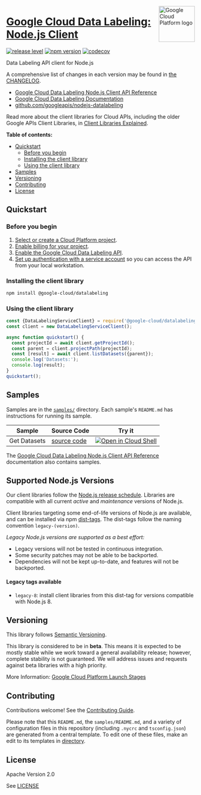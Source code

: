 [//]: # "This README.md file is auto-generated, all changes to this file will be lost."
[//]: # "To regenerate it, use `python -m synthtool`."
<img src="https://avatars2.githubusercontent.com/u/2810941?v=3&s=96" alt="Google Cloud Platform logo" title="Google Cloud Platform" align="right" height="96" width="96"/>

# [Google Cloud Data Labeling: Node.js Client](https://github.com/googleapis/nodejs-datalabeling)

[![release level](https://img.shields.io/badge/release%20level-beta-yellow.svg?style=flat)](https://cloud.google.com/terms/launch-stages)
[![npm version](https://img.shields.io/npm/v/@google-cloud/datalabeling.svg)](https://www.npmjs.org/package/@google-cloud/datalabeling)
[![codecov](https://img.shields.io/codecov/c/github/googleapis/nodejs-datalabeling/master.svg?style=flat)](https://codecov.io/gh/googleapis/nodejs-datalabeling)




Data Labeling API client for Node.js


A comprehensive list of changes in each version may be found in
[the CHANGELOG](https://github.com/googleapis/nodejs-datalabeling/blob/master/CHANGELOG.md).

* [Google Cloud Data Labeling Node.js Client API Reference][client-docs]
* [Google Cloud Data Labeling Documentation][product-docs]
* [github.com/googleapis/nodejs-datalabeling](https://github.com/googleapis/nodejs-datalabeling)

Read more about the client libraries for Cloud APIs, including the older
Google APIs Client Libraries, in [Client Libraries Explained][explained].

[explained]: https://cloud.google.com/apis/docs/client-libraries-explained

**Table of contents:**


* [Quickstart](#quickstart)
  * [Before you begin](#before-you-begin)
  * [Installing the client library](#installing-the-client-library)
  * [Using the client library](#using-the-client-library)
* [Samples](#samples)
* [Versioning](#versioning)
* [Contributing](#contributing)
* [License](#license)

## Quickstart

### Before you begin

1.  [Select or create a Cloud Platform project][projects].
1.  [Enable billing for your project][billing].
1.  [Enable the Google Cloud Data Labeling API][enable_api].
1.  [Set up authentication with a service account][auth] so you can access the
    API from your local workstation.

### Installing the client library

```bash
npm install @google-cloud/datalabeling
```


### Using the client library

```javascript
const {DataLabelingServiceClient} = require('@google-cloud/datalabeling');
const client = new DataLabelingServiceClient();

async function quickstart() {
  const projectId = await client.getProjectId();
  const parent = client.projectPath(projectId);
  const [result] = await client.listDatasets({parent});
  console.log('Datasets:');
  console.log(result);
}
quickstart();

```



## Samples

Samples are in the [`samples/`](https://github.com/googleapis/nodejs-datalabeling/tree/master/samples) directory. Each sample's `README.md` has instructions for running its sample.

| Sample                      | Source Code                       | Try it |
| --------------------------- | --------------------------------- | ------ |
| Get Datasets | [source code](https://github.com/googleapis/nodejs-datalabeling/blob/master/samples/quickstart.js) | [![Open in Cloud Shell][shell_img]](https://console.cloud.google.com/cloudshell/open?git_repo=https://github.com/googleapis/nodejs-datalabeling&page=editor&open_in_editor=samples/quickstart.js,samples/README.md) |



The [Google Cloud Data Labeling Node.js Client API Reference][client-docs] documentation
also contains samples.

## Supported Node.js Versions

Our client libraries follow the [Node.js release schedule](https://nodejs.org/en/about/releases/).
Libraries are compatible with all current _active_ and _maintenance_ versions of
Node.js.

Client libraries targeting some end-of-life versions of Node.js are available, and
can be installed via npm [dist-tags](https://docs.npmjs.com/cli/dist-tag).
The dist-tags follow the naming convention `legacy-(version)`.

_Legacy Node.js versions are supported as a best effort:_

* Legacy versions will not be tested in continuous integration.
* Some security patches may not be able to be backported.
* Dependencies will not be kept up-to-date, and features will not be backported.

#### Legacy tags available

* `legacy-8`: install client libraries from this dist-tag for versions
  compatible with Node.js 8.

## Versioning

This library follows [Semantic Versioning](http://semver.org/).



This library is considered to be in **beta**. This means it is expected to be
mostly stable while we work toward a general availability release; however,
complete stability is not guaranteed. We will address issues and requests
against beta libraries with a high priority.




More Information: [Google Cloud Platform Launch Stages][launch_stages]

[launch_stages]: https://cloud.google.com/terms/launch-stages

## Contributing

Contributions welcome! See the [Contributing Guide](https://github.com/googleapis/nodejs-datalabeling/blob/master/CONTRIBUTING.md).

Please note that this `README.md`, the `samples/README.md`,
and a variety of configuration files in this repository (including `.nycrc` and `tsconfig.json`)
are generated from a central template. To edit one of these files, make an edit
to its templates in
[directory](https://github.com/googleapis/synthtool).

## License

Apache Version 2.0

See [LICENSE](https://github.com/googleapis/nodejs-datalabeling/blob/master/LICENSE)

[client-docs]: https://cloud.google.com/nodejs/docs/reference/datalabeling/latest
[product-docs]: https://cloud.google.com/data-labeling/docs/
[shell_img]: https://gstatic.com/cloudssh/images/open-btn.png
[projects]: https://console.cloud.google.com/project
[billing]: https://support.google.com/cloud/answer/6293499#enable-billing
[enable_api]: https://console.cloud.google.com/flows/enableapi?apiid=datalabeling.googleapis.com
[auth]: https://cloud.google.com/docs/authentication/getting-started
